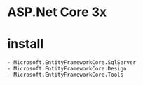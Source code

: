 # ASP.Net Core 3x
# install
    - Microsoft.EntityFrameworkCore.SqlServer
    - Microsoft.EntityFrameworkCore.Design
    - Microsoft.EntityFrameworkCore.Tools